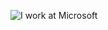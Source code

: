 ![I work at Microsoft](https://blogs.microsoft.com/wp-content/uploads/2012/08/8867.Microsoft_5F00_Logo_2D00_for_2D00_screen.jpg)
